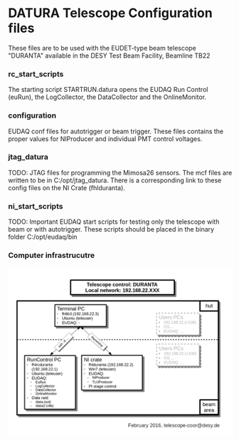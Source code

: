 DATURA Telescope Configuration files
====================================

These files are to be used with the EUDET-type beam telescope "DURANTA" available in the DESY Test Beam Facility, Beamline TB22

### rc_start_scripts

The starting script  STARTRUN.datura opens the EUDAQ Run Control (euRun), the LogCollector, the DataCollector and the OnlineMonitor.
### configuration

EUDAQ conf files for autotrigger or beam trigger. These files contains the proper values for NIProducer and individual PMT control voltages.

### jtag_datura

TODO: JTAG files for programming the Mimosa26 sensors. The mcf files are written to be in C:/opt/jtag_datura. There is a corresponding link to these config files on the NI Crate (fhlduranta).

### ni_start_scripts

TODO: Important EUDAQ start scripts for testing only the telescope with beam or with autotrigger. These scripts should be placed in the binary folder C:/opt/eudaq/bin

### Computer infrastrucutre

![alt tag](duranta_control_pcs.png)
